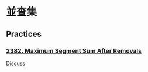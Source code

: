 # 並查集

## Practices
### [2382. Maximum Segment Sum After Removals](https://leetcode.com/problems/maximum-segment-sum-after-removals/)

[Discuss](https://leetcode.com/problems/maximum-segment-sum-after-removals/discuss/2454208/Reverse-Union-Find)